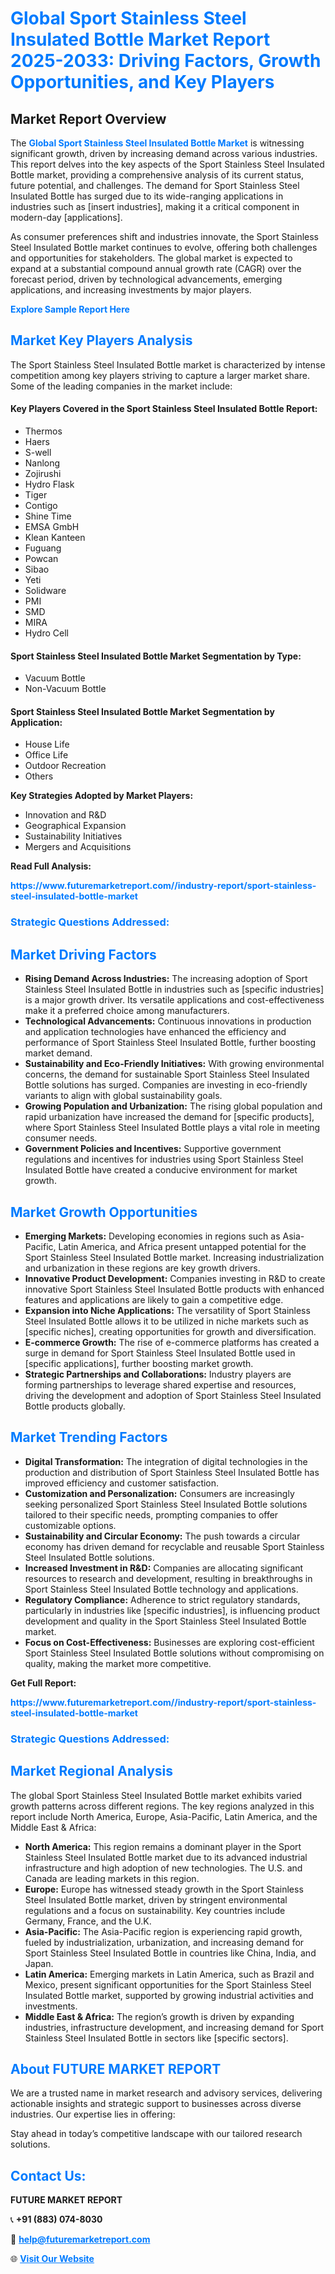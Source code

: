 <h1 style="color: #007BFF;">Global Sport Stainless Steel Insulated Bottle Market Report 2025-2033: Driving Factors, Growth Opportunities, and Key Players</h1>

<section id="overview">
<h2>Market Report Overview</h2>
<p>The <a href="https://www.futuremarketreport.com//industry-report/sport-stainless-steel-insulated-bottle-market" style="color: #007BFF; text-decoration: none;"><strong>Global Sport Stainless Steel Insulated Bottle Market</strong></a> is witnessing significant growth, driven by increasing demand across various industries. This report delves into the key aspects of the Sport Stainless Steel Insulated Bottle market, providing a comprehensive analysis of its current status, future potential, and challenges. The demand for Sport Stainless Steel Insulated Bottle has surged due to its wide-ranging applications in industries such as [insert industries], making it a critical component in modern-day [applications].</p>
<p>As consumer preferences shift and industries innovate, the Sport Stainless Steel Insulated Bottle market continues to evolve, offering both challenges and opportunities for stakeholders. The global market is expected to expand at a substantial compound annual growth rate (CAGR) over the forecast period, driven by technological advancements, emerging applications, and increasing investments by major players.</p>
</section>

<section id="overview">
<p><a href="https://www.futuremarketreport.com//request-sample/reportId=55352" style="color: #007BFF; text-decoration: none;"><strong>Explore Sample Report Here</strong></a></p>
</section>

<section id="key-players">
<h2 style="color: #007BFF;">Market Key Players Analysis</h2>
<p>The Sport Stainless Steel Insulated Bottle market is characterized by intense competition among key players striving to capture a larger market share. Some of the leading companies in the market include:</p>
<h4>Key Players Covered in the Sport Stainless Steel Insulated Bottle Report:</h4>
<ul><li>Thermos</li><li>Haers</li><li>S-well</li><li>Nanlong</li><li>Zojirushi</li><li>Hydro Flask</li><li>Tiger</li><li>Contigo</li><li>Shine Time</li><li>EMSA GmbH</li><li>Klean Kanteen</li><li>Fuguang</li><li>Powcan</li><li>Sibao</li><li>Yeti</li><li>Solidware</li><li>PMI</li><li>SMD</li><li>MIRA</li><li>Hydro Cell</li></ul>
<h4>Sport Stainless Steel Insulated Bottle Market Segmentation by Type:</h4>
<ul><li>Vacuum Bottle</li><li>Non-Vacuum Bottle</li></ul>

<h4>Sport Stainless Steel Insulated Bottle Market Segmentation by Application:</h4>
<ul><li>House Life</li><li>Office Life</li><li>Outdoor Recreation</li><li>Others</li></ul>
<p><strong>Key Strategies Adopted by Market Players:</strong></p>
<ul>
<li>Innovation and R&D</li>
<li>Geographical Expansion</li>
<li>Sustainability Initiatives</li>
<li>Mergers and Acquisitions</li>
</ul>
</section>

<section>
<p><strong>Read Full Analysis: </strong></p><a href="https://www.futuremarketreport.com//industry-report/sport-stainless-steel-insulated-bottle-market" style="color: #007BFF; text-decoration: none;"><strong>https://www.futuremarketreport.com//industry-report/sport-stainless-steel-insulated-bottle-market</strong></a>
<h3 style="color: #007BFF;">Strategic Questions Addressed:</h3>
</section>

<section id="driving-factors">
<h2 style="color: #007BFF;">Market Driving Factors</h2>
<ul>
<li><strong>Rising Demand Across Industries:</strong> The increasing adoption of Sport Stainless Steel Insulated Bottle in industries such as [specific industries] is a major growth driver. Its versatile applications and cost-effectiveness make it a preferred choice among manufacturers.</li>
<li><strong>Technological Advancements:</strong> Continuous innovations in production and application technologies have enhanced the efficiency and performance of Sport Stainless Steel Insulated Bottle, further boosting market demand.</li>
<li><strong>Sustainability and Eco-Friendly Initiatives:</strong> With growing environmental concerns, the demand for sustainable Sport Stainless Steel Insulated Bottle solutions has surged. Companies are investing in eco-friendly variants to align with global sustainability goals.</li>
<li><strong>Growing Population and Urbanization:</strong> The rising global population and rapid urbanization have increased the demand for [specific products], where Sport Stainless Steel Insulated Bottle plays a vital role in meeting consumer needs.</li>
<li><strong>Government Policies and Incentives:</strong> Supportive government regulations and incentives for industries using Sport Stainless Steel Insulated Bottle have created a conducive environment for market growth.</li>
</ul>
</section>

<section id="growth-opportunities">
<h2 style="color: #007BFF;">Market Growth Opportunities</h2>
<ul>
<li><strong>Emerging Markets:</strong> Developing economies in regions such as Asia-Pacific, Latin America, and Africa present untapped potential for the Sport Stainless Steel Insulated Bottle market. Increasing industrialization and urbanization in these regions are key growth drivers.</li>
<li><strong>Innovative Product Development:</strong> Companies investing in R&D to create innovative Sport Stainless Steel Insulated Bottle products with enhanced features and applications are likely to gain a competitive edge.</li>
<li><strong>Expansion into Niche Applications:</strong> The versatility of Sport Stainless Steel Insulated Bottle allows it to be utilized in niche markets such as [specific niches], creating opportunities for growth and diversification.</li>
<li><strong>E-commerce Growth:</strong> The rise of e-commerce platforms has created a surge in demand for Sport Stainless Steel Insulated Bottle used in [specific applications], further boosting market growth.</li>
<li><strong>Strategic Partnerships and Collaborations:</strong> Industry players are forming partnerships to leverage shared expertise and resources, driving the development and adoption of Sport Stainless Steel Insulated Bottle products globally.</li>
</ul>
</section>

<section id="trending-factors">
<h2 style="color: #007BFF;">Market Trending Factors</h2>
<ul>
<li><strong>Digital Transformation:</strong> The integration of digital technologies in the production and distribution of Sport Stainless Steel Insulated Bottle has improved efficiency and customer satisfaction.</li>
<li><strong>Customization and Personalization:</strong> Consumers are increasingly seeking personalized Sport Stainless Steel Insulated Bottle solutions tailored to their specific needs, prompting companies to offer customizable options.</li>
<li><strong>Sustainability and Circular Economy:</strong> The push towards a circular economy has driven demand for recyclable and reusable Sport Stainless Steel Insulated Bottle solutions.</li>
<li><strong>Increased Investment in R&D:</strong> Companies are allocating significant resources to research and development, resulting in breakthroughs in Sport Stainless Steel Insulated Bottle technology and applications.</li>
<li><strong>Regulatory Compliance:</strong> Adherence to strict regulatory standards, particularly in industries like [specific industries], is influencing product development and quality in the Sport Stainless Steel Insulated Bottle market.</li>
<li><strong>Focus on Cost-Effectiveness:</strong> Businesses are exploring cost-efficient Sport Stainless Steel Insulated Bottle solutions without compromising on quality, making the market more competitive.</li>
</ul>
</section>

<section>
<p><strong>Get Full Report: </strong></p><a href="https://www.futuremarketreport.com//industry-report/sport-stainless-steel-insulated-bottle-market" style="color: #007BFF; text-decoration: none;"><strong>https://www.futuremarketreport.com//industry-report/sport-stainless-steel-insulated-bottle-market</strong></a>
<h3 style="color: #007BFF;">Strategic Questions Addressed:</h3>
</section>


<section id="regional-analysis">
<h2 style="color: #007BFF;">Market Regional Analysis</h2>
<p>The global Sport Stainless Steel Insulated Bottle market exhibits varied growth patterns across different regions. The key regions analyzed in this report include North America, Europe, Asia-Pacific, Latin America, and the Middle East & Africa:</p>
<ul>
<li><strong>North America:</strong> This region remains a dominant player in the Sport Stainless Steel Insulated Bottle market due to its advanced industrial infrastructure and high adoption of new technologies. The U.S. and Canada are leading markets in this region.</li>
<li><strong>Europe:</strong> Europe has witnessed steady growth in the Sport Stainless Steel Insulated Bottle market, driven by stringent environmental regulations and a focus on sustainability. Key countries include Germany, France, and the U.K.</li>
<li><strong>Asia-Pacific:</strong> The Asia-Pacific region is experiencing rapid growth, fueled by industrialization, urbanization, and increasing demand for Sport Stainless Steel Insulated Bottle in countries like China, India, and Japan.</li>
<li><strong>Latin America:</strong> Emerging markets in Latin America, such as Brazil and Mexico, present significant opportunities for the Sport Stainless Steel Insulated Bottle market, supported by growing industrial activities and investments.</li>
<li><strong>Middle East & Africa:</strong> The region’s growth is driven by expanding industries, infrastructure development, and increasing demand for Sport Stainless Steel Insulated Bottle in sectors like [specific sectors].</li>
</ul>
</section>

<footer>
<h2 style="color: #007BFF;">About FUTURE MARKET REPORT</h2>
<p>We are a trusted name in market research and advisory services, delivering actionable insights and strategic support to businesses across diverse industries. Our expertise lies in offering:</p>

<p>Stay ahead in today’s competitive landscape with our tailored research solutions.</p>

<h2 style="color: #007BFF;">Contact Us:</h2>
<p><strong>FUTURE MARKET REPORT</strong></p>
<p>📞 <strong>+91 (883) 074-8030</strong></p>
<p>📧 <strong><a href="mailto:help@futuremarketreport.com" style="color: #007BFF;">help@futuremarketreport.com</a></strong></p>
<p>🌐 <strong><a href="https://www.futuremarketreport.com/" style="color: #007BFF;">Visit Our Website</a></strong></p>
</footer>